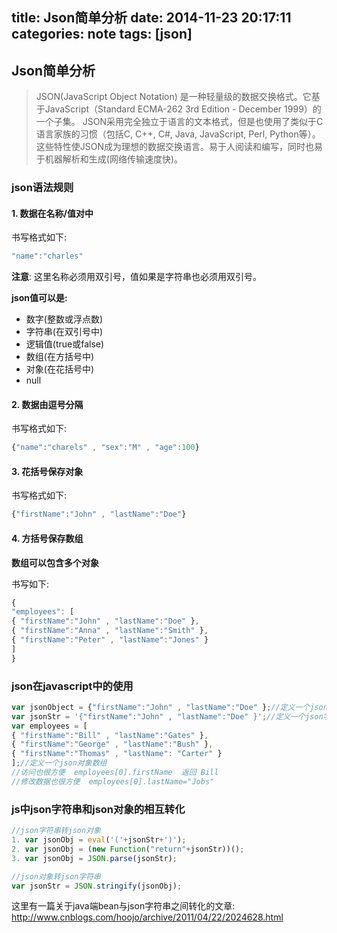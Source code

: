 title: Json简单分析
date: 2014-11-23 20:17:11
categories: note
tags: [json]
---

## Json简单分析

> JSON(JavaScript Object Notation) 是一种轻量级的数据交换格式。它基于JavaScript（Standard ECMA-262 3rd Edition - December 1999）的一个子集。 JSON采用完全独立于语言的文本格式，但是也使用了类似于C语言家族的习惯（包括C, C++, C#, Java, JavaScript, Perl, Python等）。这些特性使JSON成为理想的数据交换语言。易于人阅读和编写，同时也易于机器解析和生成(网络传输速度快)。

### json语法规则  

#### 1. 数据在名称/值对中

书写格式如下:  

```javascript
"name":"charles"
```

**注意**: 这里名称必须用双引号，值如果是字符串也必须用双引号。 

**json值可以是:**  

* 数字(整数或浮点数)
* 字符串(在双引号中)
* 逻辑值(true或false)
* 数组(在方括号中)
* 对象(在花括号中)
* null


#### 2. 数据由逗号分隔  

书写格式如下:  

```javascript
{"name":"charels" , "sex":"M" , "age":100}
```

#### 3. 花括号保存对象  

书写格式如下:  

```javascript
{"firstName":"John" , "lastName":"Doe"}
```

#### 4. 方括号保存数组  

**数组可以包含多个对象**  

书写如下:  

```javascript
{
"employees": [
{ "firstName":"John" , "lastName":"Doe" },
{ "firstName":"Anna" , "lastName":"Smith" },
{ "firstName":"Peter" , "lastName":"Jones" }
]
}
```

### json在javascript中的使用  

```javascript
var jsonObject = {"firstName":"John" , "lastName":"Doe" };//定义一个json对象
var jsonStr = '{"firstName":"John" , "lastName":"Doe" }';//定义一个json字符串
var employees = [
{ "firstName":"Bill" , "lastName":"Gates" },
{ "firstName":"George" , "lastName":"Bush" },
{ "firstName":"Thomas" , "lastName": "Carter" }
];//定义一个json对象数组  
//访问也很方便  employees[0].firstName  返回 Bill
//修改数据也很方便  employees[0].lastName="Jobs"  
```

### js中json字符串和json对象的相互转化

```javascript
//json字符串转json对象 
1. var jsonObj = eval('('+jsonStr+')');
2. var jsonObj = (new Function("return"+jsonStr))();
3. var jsonObj = JSON.parse(jsonStr);

//json对象转json字符串
var jsonStr = JSON.stringify(jsonObj);
```


这里有一篇关于java端bean与json字符串之间转化的文章:  
<http://www.cnblogs.com/hoojo/archive/2011/04/22/2024628.html>